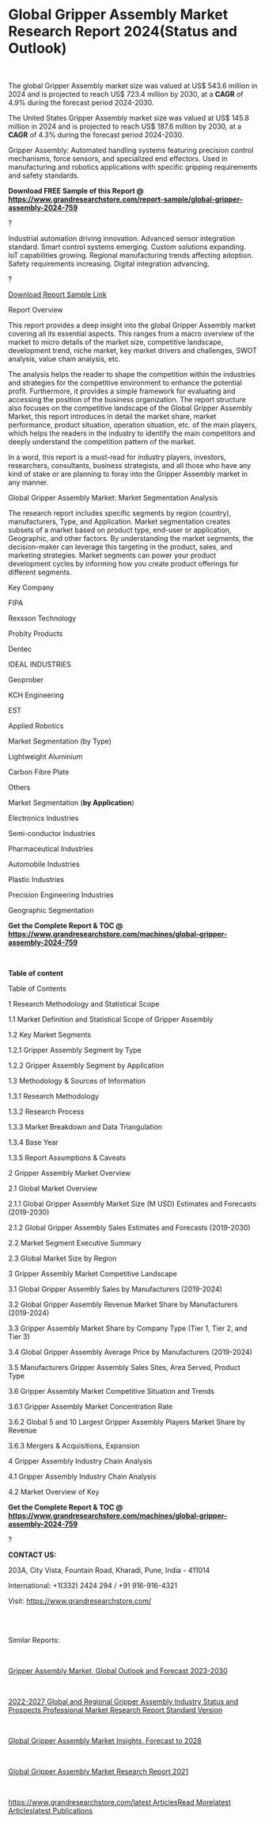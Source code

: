 <h1>Global Gripper Assembly Market Research Report 2024(Status and Outlook)</h1><br/><p>The global Gripper Assembly market size was valued at US$ 543.6 million in 2024 and is projected to reach US$ 723.4 million by 2030, at a <strong>CAGR</strong> of 4.9% during the forecast period 2024-2030.</p>
 
 
 
 <p>The United States Gripper Assembly market size was valued at US$ 145.8 million in 2024 and is projected to reach US$ 187.6 million by 2030, at a <strong>CAGR</strong> of 4.3% during the forecast period 2024-2030.</p>
 
 
 
 <p>Gripper Assembly: Automated handling systems featuring precision control mechanisms, force sensors, and specialized end effectors. Used in manufacturing and robotics applications with specific gripping requirements and safety standards.</p>
 
 
 
 <div><b>Download FREE Sample of this Report @ <a href="https://www.grandresearchstore.com/report-sample/global-gripper-assembly-2024-759">https://www.grandresearchstore.com/report-sample/global-gripper-assembly-2024-759</a></b></div>
 
 
 
 <p>? </p>
 
 
 
 <p>Industrial automation driving innovation. Advanced sensor integration standard. Smart control systems emerging. Custom solutions expanding. IoT capabilities growing. Regional manufacturing trends affecting adoption. Safety requirements increasing. Digital integration advancing.</p>
 
 
 
 <p>? </p>
 
 
 
 <p><a href="https://www.grandresearchstore.com/mr-admin/report-sample/global-gripper-assembly-2024-759">Download Report Sample Link</a></p>
 
 
 
 <p>Report Overview</p>
 
 
 
 <p>This report provides a deep insight into the global Gripper Assembly market covering all its essential aspects. This ranges from a macro overview of the market to micro details of the market size, competitive landscape, development trend, niche market, key market drivers and challenges, SWOT analysis, value chain analysis, etc.</p>
 
 
 
 <p>The analysis helps the reader to shape the competition within the industries and strategies for the competitive environment to enhance the potential profit. Furthermore, it provides a simple framework for evaluating and accessing the position of the business organization. The report structure also focuses on the competitive landscape of the Global Gripper Assembly Market, this report introduces in detail the market share, market performance, product situation, operation situation, etc. of the main players, which helps the readers in the industry to identify the main competitors and deeply understand the competition pattern of the market.</p>
 
 
 
 <p>In a word, this report is a must-read for industry players, investors, researchers, consultants, business strategists, and all those who have any kind of stake or are planning to foray into the Gripper Assembly market in any manner.</p>
 
 
 
 <p>Global Gripper Assembly Market: Market Segmentation Analysis</p>
 
 
 
 <p>The research report includes specific segments by region (country), manufacturers, Type, and Application. Market segmentation creates subsets of a market based on product type, end-user or application, Geographic, and other factors. By understanding the market segments, the decision-maker can leverage this targeting in the product, sales, and marketing strategies. Market segments can power your product development cycles by informing how you create product offerings for different segments.</p>
 
 
 
 <p>Key Company</p>
 
 
 
 <p>FIPA</p>
 
 
 
 <p>Rexsson Technology</p>
 
 
 
 <p>Probity Products</p>
 
 
 
 <p>Dentec</p>
 
 
 
 <p>IDEAL INDUSTRIES</p>
 
 
 
 <p>Geoprober</p>
 
 
 
 <p>KCH Engineering</p>
 
 
 
 <p>EST</p>
 
 
 
 <p>Applied Robotics</p>
 
 
 
 <p>Market Segmentation (by Type)</p>
 
 
 
 <p>Lightweight Aluminium</p>
 
 
 
 <p>Carbon Fibre Plate</p>
 
 
 
 <p>Others</p>
 
 
 
 <p>Market Segmentation (<strong>by Application</strong>)</p>
 
 
 
 <p>Electronics Industries</p>
 
 
 
 <p>Semi-conductor Industries</p>
 
 
 
 <p>Pharmaceutical Industries</p>
 
 
 
 <p>Automobile Industries</p>
 
 
 
 <p>Plastic Industries</p>
 
 
 
 <p>Precision Engineering Industries</p>
 
 
 
 <p>Geographic Segmentation</p>
 
 
 
 <div><b>Get the Complete Report & TOC @ <a href="https://www.grandresearchstore.com/machines/global-gripper-assembly-2024-759">https://www.grandresearchstore.com/machines/global-gripper-assembly-2024-759</a></b></div>
 
 
 
 <p><br />
 
 <b>Table of content</b></p>
 
 
 
 <p>Table of Contents<br />
 
 1 Research Methodology and Statistical Scope<br />
 
 1.1 Market Definition and Statistical Scope of Gripper Assembly<br />
 
 1.2 Key Market Segments<br />
 
 1.2.1 Gripper Assembly Segment by Type<br />
 
 1.2.2 Gripper Assembly Segment by Application<br />
 
 1.3 Methodology & Sources of Information<br />
 
 1.3.1 Research Methodology<br />
 
 1.3.2 Research Process<br />
 
 1.3.3 Market Breakdown and Data Triangulation<br />
 
 1.3.4 Base Year<br />
 
 1.3.5 Report Assumptions & Caveats<br />
 
 2 Gripper Assembly Market Overview<br />
 
 2.1 Global Market Overview<br />
 
 2.1.1 Global Gripper Assembly Market Size (M USD) Estimates and Forecasts (2019-2030)<br />
 
 2.1.2 Global Gripper Assembly Sales Estimates and Forecasts (2019-2030)<br />
 
 2.2 Market Segment Executive Summary<br />
 
 2.3 Global Market Size by Region<br />
 
 3 Gripper Assembly Market Competitive Landscape<br />
 
 3.1 Global Gripper Assembly Sales by Manufacturers (2019-2024)<br />
 
 3.2 Global Gripper Assembly Revenue Market Share by Manufacturers (2019-2024)<br />
 
 3.3 Gripper Assembly Market Share by Company Type (Tier 1, Tier 2, and Tier 3)<br />
 
 3.4 Global Gripper Assembly Average Price by Manufacturers (2019-2024)<br />
 
 3.5 Manufacturers Gripper Assembly Sales Sites, Area Served, Product Type<br />
 
 3.6 Gripper Assembly Market Competitive Situation and Trends<br />
 
 3.6.1 Gripper Assembly Market Concentration Rate<br />
 
 3.6.2 Global 5 and 10 Largest Gripper Assembly Players Market Share by Revenue<br />
 
 3.6.3 Mergers & Acquisitions, Expansion<br />
 
 4 Gripper Assembly Industry Chain Analysis<br />
 
 4.1 Gripper Assembly Industry Chain Analysis<br />
 
 4.2 Market Overview of Key</p>
 
 
 
 <div><b>Get the Complete Report & TOC @ <a href="https://www.grandresearchstore.com/machines/global-gripper-assembly-2024-759">https://www.grandresearchstore.com/machines/global-gripper-assembly-2024-759</a></b></div>
 
 
 
 <p>? </p>
 
 
 
 <p><b>CONTACT US:</b><br />
 
 203A, City Vista, Fountain Road, Kharadi, Pune, India - 411014<br />
 
 International: +1(332) 2424 294 / +91 916-916-4321<br />
 
 Visit: <a href="https://www.grandresearchstore.com/">https://www.grandresearchstore.com/</a><br />
 
 <br />
 
 <br />
 
 Similar Reports:<br />
 
 <br />
 
 <a href="https://www.grandresearchstore.com/machines/global-gripper-assembly-forecast-2023-2030-951">Gripper Assembly Market, Global Outlook and Forecast 2023-2030</a><br />
 
 <br />
 
 <a href="https://www.grandresearchstore.com/machines/global-regional-gripper-assembly-2022-2027-405">2022-2027 Global and Regional Gripper Assembly Industry Status and Prospects Professional Market Research Report Standard Version</a><br />
 
 <br />
 
 <a href="https://www.grandresearchstore.com/machines/global-gripper-assembly-2028-922">Global Gripper Assembly Market Insights, Forecast to 2028</a><br />
 
 <br />
 
 <a href="https://www.grandresearchstore.com/manufacturing-and-construction/global-gripper-assembly-2021-54">Global Gripper Assembly Market Research Report 2021</a><br />
 
 <br />
 
 <a href="https://gyeongbokgung.com">https://www.grandresearchstore.com/</a><a href="https://hallyeomaritime.com">latest Articles</a><a href="https://jingwansa.com">Read More</a><a href="https://nguoiviet.jp/">latest Articles</a><a href="https://www.intelmarketresearch.com/">latest Publications</a></p>